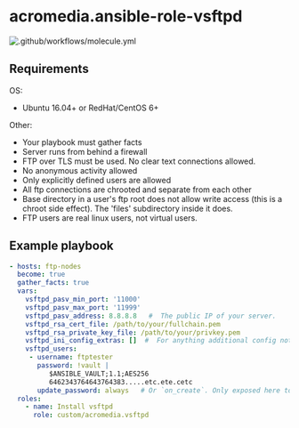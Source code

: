 # acromedia.ansible-role-vsftpd

![.github/workflows/molecule.yml](https://github.com/AcroMedia/ansible-role-vsftpd/workflows/.github/workflows/molecule.yml/badge.svg)

## Requirements

OS:
- Ubuntu 16.04+ or RedHat/CentOS 6+

Other:
- Your playbook must gather facts
- Server runs from behind a firewall
- FTP over TLS must be used. No clear text connections allowed.
- No anonymous activity allowed
- Only explicitly defined users are allowed
- All ftp connections are chrooted and separate from each other
- Base directory in a user's ftp root does not allow write access (this is a chroot side effect). The 'files' subdirectory inside it does.
- FTP users are real linux users, not virtual users.

## Example playbook
```yaml
- hosts: ftp-nodes
  become: true
  gather_facts: true
  vars:
    vsftpd_pasv_min_port: '11000'
    vsftpd_pasv_max_port: '11999'
    vsftpd_pasv_address: 8.8.8.8   #  The public IP of your server.
    vsftpd_rsa_cert_file: /path/to/your/fullchain.pem
    vsftpd_rsa_private_key_file: /path/to/your/privkey.pem
    vsftpd_ini_config_extras: []  #  For anything additional config not already handled by the role. See defaults.yml.
    vsftpd_users:
     - username: ftptester
       password: !vault |
          $ANSIBLE_VAULT;1.1;AES256
          6462343764643764383.....etc.ete.cetc
       update_password: always   # Or `on_create`. Only exposed here to allow idempotence tests to pass. Since the salt changes every run, the `user` task always shows as changed, even if the password didn't.
  roles:
    - name: Install vsftpd
      role: custom/acromedia.vsftpd
```
